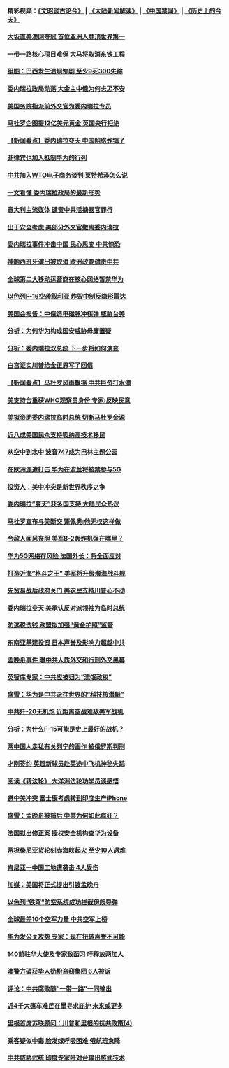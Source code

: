 #### 精彩视频：[《文昭谈古论今》](https://github.com/gfw-breaker/wenzhao/blob/master/README.md?t=01261830) | [《大陆新闻解读》](https://github.com/gfw-breaker/ntdtv-comedy/blob/master/README.md?t=01261830) | [《中国禁闻》](https://github.com/gfw-breaker/ntdtv-news/blob/master/README.md?t=01261830) | [《历史上的今天》](https://github.com/gfw-breaker/today-in-history/blob/master/README.md?t=01261830) 

#### [大坂直美澳网夺冠 首位亚洲人登顶世界第一](../pages/nsc418/n11004368.md?t=01261830) 

#### [一带一路核心项目难保 大马将取消东铁工程](../pages/nsc418/n11004028.md?t=01261830) 

#### [组图：巴西发生溃坝惨剧 至少9死300失踪](../pages/nsc418/n11003193.md?t=01261830) 

#### [委内瑞拉政局动荡 大金主中俄为何忐忑不安](../pages/nsc418/n11002551.md?t=01261830) 

#### [美国务院指派前外交官为委内瑞拉专员](../pages/nsc418/n11002915.md?t=01261830) 

#### [马杜罗企图提12亿美元黄金 英国央行拒绝](../pages/nsc418/n11002812.md?t=01261830) 

#### [【新闻看点】委内瑞拉变天 中国网络炸锅了](../pages/nsc418/n11002302.md?t=01261830) 

#### [菲律宾也加入抵制华为的行列](../pages/nsc418/n11002576.md?t=01261830) 

#### [中共加入WTO电子商务谈判 莱特希泽怎么说](../pages/nsc418/n11002384.md?t=01261830) 

#### [一文看懂 委内瑞拉政局的最新形势](../pages/nsc418/n11002529.md?t=01261830) 

#### [意大利主流媒体 谴责中共活摘器官罪行](../pages/nsc418/n11001368.md?t=01261830) 

#### [出于安全考虑 美部分外交官撤离委内瑞拉](../pages/nsc418/n11002327.md?t=01261830) 

#### [委内瑞拉事件冲击中国 民心思变 中共惊恐](../pages/nsc418/n11002075.md?t=01261830) 

#### [神韵西班牙演出被取消 欧洲政要谴责中共](../pages/nsc418/n11000488.md?t=01261830) 

#### [全球第二大移动运营商在核心网络暂禁华为](../pages/nsc418/n11001905.md?t=01261830) 

#### [以色列F-16空袭叙利亚 炸毁中制反隐形雷达](../pages/nsc418/n11001407.md?t=01261830) 

#### [美国会报告：中俄造电磁脉冲核弹 威胁台美](../pages/nsc418/n11001011.md?t=01261830) 

#### [分析：为何华为构成国安威胁毋庸置疑](../pages/nsc418/n10999862.md?t=01261830) 

#### [分析：委内瑞拉双总统 下一步将如何演变](../pages/nsc418/n10999629.md?t=01261830) 

#### [白宫证实川普给金正恩写了回信](../pages/nsc418/n11000066.md?t=01261830) 

#### [【新闻看点】马杜罗风雨飘摇 中共巨资打水漂](../pages/nsc418/n10999627.md?t=01261830) 

#### [美支持台重获WHO观察员身份 专家:反映民意](../pages/nsc418/n10999901.md?t=01261830) 

#### [美拟资助委内瑞拉临时总统 切断马杜罗金源](../pages/nsc418/n10999926.md?t=01261830) 

#### [近八成美国民众支持吸纳高技术移民](../pages/nsc418/n10999709.md?t=01261830) 

#### [从空中到水中 波音747成为巴林主题公园](../pages/nsc418/n10999837.md?t=01261830) 

#### [在欧洲连遭打击 华为在波兰将被禁参与5G](../pages/nsc418/n10999590.md?t=01261830) 

#### [投资人：美中冲突是新世界秩序之争](../pages/nsc418/n10999607.md?t=01261830) 

#### [委内瑞拉“变天”获多国支持 大陆民众热议](../pages/nsc418/n10998690.md?t=01261830) 

#### [马杜罗宣布与美断交 蓬佩奥:他无权这样做](../pages/nsc418/n10997982.md?t=01261830) 

#### [令敌人闻风丧胆 美军B-2轰炸机强在哪里？](../pages/nsc418/n10998237.md?t=01261830) 

#### [华为5G网络存风险 法国外长：将全面应对](../pages/nsc418/n10997576.md?t=01261830) 

#### [打造近海“格斗之王” 美军将升级濒海战斗舰](../pages/nsc418/n10997532.md?t=01261830) 

#### [先贸易战后政府关门 美农民支持川普心不动](../pages/nsc418/n10997328.md?t=01261830) 

#### [委内瑞拉变天 美承认反对派领袖为临时总统](../pages/nsc418/n10997224.md?t=01261830) 

#### [防逃税洗钱 欧盟拟加强“黄金护照”监管](../pages/nsc418/n10997109.md?t=01261830) 

#### [东南亚基建投资 日本声誉及影响力超越中共](../pages/nsc418/n10997070.md?t=01261830) 

#### [孟晚舟事件 曝中共人质外交和行刑外交黑幕](../pages/nsc418/n10996956.md?t=01261830) 

#### [英智库专家：中共应被归为“流氓政权”](../pages/nsc418/n10996770.md?t=01261830) 

#### [盛雪：华为是中共派往世界的“科技核潜艇”](../pages/nsc418/n10994122.md?t=01261830) 

#### [中共歼-20无机炮 近距离空战难敌美军战机](../pages/nsc418/n10996027.md?t=01261830) 

#### [分析：为什么F-15可能是史上最好的战机？](../pages/nsc418/n10995667.md?t=01261830) 

#### [两中国人走私有关列宁的画作 被俄罗斯判刑](../pages/nsc418/n10992331.md?t=01261830) 

#### [才刚签约 英超新球员赴英途中飞机神秘失踪](../pages/nsc418/n10994679.md?t=01261830) 

#### [阅读《转法轮》 大洋洲法轮功学员谈感悟](../pages/nsc418/n10993844.md?t=01261830) 

#### [避中美冲突 富士康考虑转到印度生产iPhone](../pages/nsc418/n10994549.md?t=01261830) 

#### [盛雪：孟晚舟被捕后 中共为何如此疯狂？](../pages/nsc418/n10993513.md?t=01261830) 

#### [法国拟出修正案 授权安全机构查华为设备](../pages/nsc418/n10993863.md?t=01261830) 

#### [两坦桑尼亚货轮刻赤海峡起火 至少10人遇难](../pages/nsc418/n10994050.md?t=01261830) 

#### [肯尼亚一中国工地遭袭击 4人受伤](../pages/nsc418/n10993695.md?t=01261830) 

#### [加媒：美国将正式提出引渡孟晚舟](../pages/nsc418/n10993277.md?t=01261830) 

#### [以色列“铁穹”防空系统成功拦截伊朗导弹](../pages/nsc418/n10993330.md?t=01261830) 

#### [全球最差10个空军力量 中共空军上榜](../pages/nsc418/n10992493.md?t=01261830) 

#### [华为发公关攻势 专家：现在扭转声誉不可能](../pages/nsc418/n10992293.md?t=01261830) 

#### [140前驻华大使及专家致函习 吁释放两加人](../pages/nsc418/n10992390.md?t=01261830) 

#### [澳警方破获华人奶粉盗窃集团 6人被诉](../pages/nsc418/n10992238.md?t=01261830) 

#### [评论：中共腐败随“一带一路”一同输出](../pages/nsc418/n10992228.md?t=01261830) 

#### [近4千大篷车难民在墨寻求庇护 未来或更多](../pages/nsc418/n10991987.md?t=01261830) 

#### [里根首席苏联顾问：川普和里根的抗共政策(4)](../pages/nsc418/n10948163.md?t=01261830) 

#### [乘客疑似中毒 脸发绿呼吸困难 俄航班急降](../pages/nsc418/n10991551.md?t=01261830) 

#### [中共威胁武统 印度专家吁对台输出核武技术](../pages/nsc418/n10991334.md?t=01261830) 


